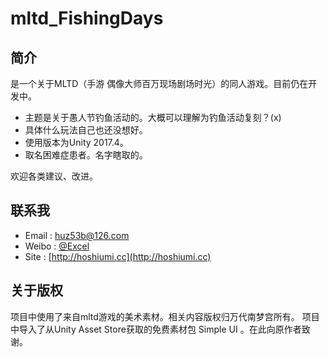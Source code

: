 # mltd_FishingDays

## 简介
是一个关于MLTD（手游 偶像大师百万现场剧场时光）的同人游戏。目前仍在开发中。
* 主题是关于愚人节钓鱼活动的。大概可以理解为钓鱼活动复刻？(x)
* 具体什么玩法自己也还没想好。
* 使用版本为Unity 2017.4。
* 取名困难症患者。名字瞎取的。

欢迎各类建议、改进。

## 联系我
* Email	: huz53b@126.com
* Weibo	: [@Excel](http://weibo.com/athrunv)
* Site	: [http://hoshiumi.cc](http://hoshiumi.cc)

## 关于版权

项目中使用了来自mltd游戏的美术素材。相关内容版权归万代南梦宫所有。
项目中导入了从Unity Asset Store获取的免费素材包 Simple UI 。在此向原作者致谢。
